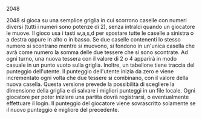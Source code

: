 2048

 2048 si gioca su una semplice griglia in cui scorrono caselle con numeri diversi (tutti i numeri sono potenze di 2), senza intralci quando un giocatore le muove. Il gioco usa i tasti w,a,s,d per spostare tutte le caselle a sinistra o a destra oppure in alto o in basso. Se due caselle contenenti lo stesso numero si scontrano mentre si muovono, si fondono in un'unica casella che avrà come numero la somma delle due tessere che si sono scontrate. Ad ogni turno, una nuova tessera con il valore di 2 o 4 apparirà in modo casuale in un punto vuoto sulla griglia. Inoltre, un tabellone tiene traccia del punteggio dell'utente. Il punteggio dell'utente inizia da zero e viene incrementato ogni volta che due tessere si combinano, con il valore della nuova casella. Questa versione prevede la possibilità di scegliere la dimensione della griglia e di salvare i migliori punteggi in un file locale. Ogni giocatore per poter iniziare una partita dovrà registrarsi, o eventualmente effettuare il login. Il punteggio del giocatore viene sovrascritto solamente se il nuovo punteggio è migliore del precedente. 
